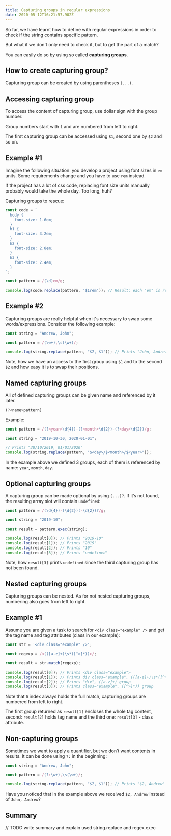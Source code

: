 ```yaml
---
title: Capturing groups in regular expressions
date: 2020-05-12T16:21:57.902Z
---
```

So far, we have learnt how to define with regular expressions in order to check if the string contains specific pattern. 

But what if we don't only need to check it, but to get the part of a match?

You can easily do so by using so called **capturing groups**.

## How to create capturing group?

Capturing group can be created by using parentheses `(...)`. 

## Accessing capturing group

To access the content of capturing group, use dollar sign with the group number.

Group numbers start with `1` and are numbered from left to right.

The first capturing group can be accessed using `$1`, second one by `$2` and so on.

## Example #1

Imagine the following situation: you develop a project using font sizes in `em` units. Some requirements change and you have to use `rem` instead.

If the project has a lot of css code, replacing font size units manually probably would take the whole day. Too long, huh?

Capturing groups to rescue:

```javascript
const code = `
  body {
    font-size: 1.6em;
  }
  h1 {
    font-size: 3.2em;
  }
  h2 {
    font-size: 2.8em;
  }
  h3 {
    font-size: 2.4em;
  }
`;

const pattern = /(\d)em/g;

console.log(code.replace(pattern, '$1rem')); // Result: each "em" is replaced with "rem"
```

## Example #2

Capturing groups are really helpful when it's necessary to swap some words/expressions. Consider the following example:

```javascript
const string = "Andrew, John";

const pattern = /(\w+),\s(\w+)/;

console.log(string.replace(pattern, "$2, $1")); // Prints "John, Andrew"
```

Note, how we have an access to the first group using `$1` and to the second `$2` and how easy it is to swap their positions.

## Named capturing groups

All of defined capturing groups can be given name and referenced by it later.

```javascript
(?<name>pattern)
```

Example:

```javascript
const pattern = /(?<year>\d{4})-(?<month>\d{2})-(?<day>\d{2})/g;

const string = "2019-10-30, 2020-01-01";

// Prints "30/10/2019, 01/01/2020"
console.log(string.replace(pattern, "$<day>/$<month>/$<year>")); 

```

In the example above we defined 3 groups, each of them is referenced by name: `year`, `month`, `day`.

## Optional capturing groups

A capturing group can be made optional by using `(...)?`. If it’s not found, the resulting array slot will contain `undefined`:

```javascript
const pattern = /(\d{4})-(\d{2})(-\d{2})?/g;

const string = "2019-10";

const result = pattern.exec(string);

console.log(result[0]); // Prints "2019-10"
console.log(result[1]); // Prints "2019"
console.log(result[2]); // Prints "10"
console.log(result[3]); // Prints "undefined"
```

Note, how `result[3]` prints `undefined` since the third capturing group has not been found.

## Nested capturing groups

Capturing groups can be nested. As for not nested capturing groups, numbering also goes from left to right.

## Example #1

Assume you are given a task to search for `<div class="example" />` and get the tag name and tag attributes (class in our example):

```javascript
const str = '<div class="example" />';

const regexp = /<(([a-z]+)\s*([^>]*))>/;

const result = str.match(regexp);

console.log(result[0]); // Prints <div class="example">
console.log(result[1]); // Prints div class="example", (([a-z]+)\s*([^>]*)) group
console.log(result[2]); // Prints "div", ([a-z]+) group
console.log(result[3]); // Prints class="example", ([^>]*)) group
```

Note that `0` index always holds the full match, capturing groups are numbered from left to right.

The first group returned as `result[1]` encloses the whole tag content, second: `result[2]` holds tag name and the third one: `result[3]` - class attribute.

## Non-capturing groups

Sometimes we want to apply a quantifier, but we don’t want contents in results. It can be done using `?:` in the beginning:

```javascript
const string = "Andrew, John";

const pattern = /(?:\w+),\s(\w+)/;

console.log(string.replace(pattern, "$2, $1")); // Prints "$2, Andrew"
```

Have you noticed that in the example above we received `$2, Andrew` instead of `John, Andrew`?

## Summary

// TODO write summary and explain used string.replace and regex.exec